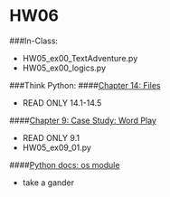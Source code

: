 # HW06

###In-Class:
+ HW05_ex00_TextAdventure.py
+ HW05_ex00_logics.py

###Think Python:
####[Chapter 14: Files][ch14]
+ READ ONLY 14.1-14.5

####[Chapter 9: Case Study: Word Play][ch9]
+ READ ONLY 9.1
+ HW05_ex09_01.py

####[Python docs: os module][os]
+ take a gander

<!-- Links -->

[ch14]: http://www.greenteapress.com/thinkpython/html/thinkpython015.html
[ch9]: http://www.greenteapress.com/thinkpython/html/thinkpython010.html
[os]: https://docs.python.org/2/library/os.html